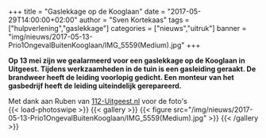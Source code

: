 +++
title = "Gaslekkage op de Kooglaan"
date = "2017-05-29T14:00:00+02:00"
author = "Sven Kortekaas"
tags = ["hulpverlening","gaslekkage"]
categories = ["nieuws","uitruk"]
banner = "img/nieuws/2017-05-13-Prio1OngevalBuitenKooglaan/IMG_5559(Medium).jpg"
+++

**Op 13 mei zijn we gealarmeerd voor een gaslekkage op de Kooglaan in Uitgeest. Tijdens werkzaamheden in de tuin is een gasleiding geraakt. De brandweer heeft de leiding voorlopig gedicht. Een monteur van het gasbedrijf heeft de leiding uiteindelijk gerepareerd.**  

Met dank aan Ruben van [112-Uitgeest.nl](https://www.112-uitgeest.nl) voor de foto's  
​
{{< load-photoswipe >}}
{{< gallery >}}
  {{< figure src="/img/nieuws/2017-05-13-Prio1OngevalBuitenKooglaan/IMG_5559(Medium).jpg" >}}
{{< /gallery >}}
